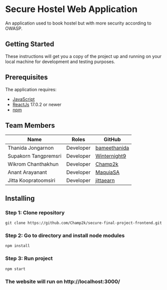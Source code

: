 # Secure Hostel Web Application
An application used to book hostel but with more security according to OWASP.

## Getting Started
These instructions will get you a copy of the project up and running on your local machine for development and testing purposes.

## Prerequisites
The application requires:
- [JavaScript](https://www.javascript.com/)
- [ReactJs](https://reactjs.org/) 17.0.2 or newer
- [npm](https://www.npmjs.com/)

## Team Members
| Name                      | Roles                    | GitHub                                                |
|---------------------------|--------------------------|-------------------------------------------------------|
| Thanida Jongarnon         | Developer                | [bameethanida](https://github.com/bameethanida)       |
| Supakorn Tangpremsri      | Developer                | [Winternight9](https://github.com/Winternight9)           |
| Wikrom Chanthakhun         | Developer                | [Champ2k](https://github.com/Champ2k)     |
| Anant Arayanant  | Developer                | [MaquiaSA](https://github.com/MaquiaSA)           |
| Jitta Koopratoomsiri | Developer                | [jittaearn](https://github.com/jittaearn)           |

## Installing 
### Step 1: Clone repository
    git clone https://github.com/Champ2k/secure-final-project-frontend.git

### Step 2: Go to directory and install node modules
    npm install

### Step 3: Run project
    npm start

### The website will run on http://localhost:3000/
